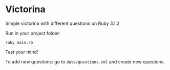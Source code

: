# Victorina
Simple victorina with different questions on Ruby 3.1.2

Run in your project folder:
```
ruby main.rb
```

Test your mind!

To add new questions: go to `data/questions.xml` and create new questions.
